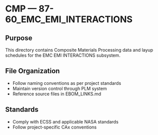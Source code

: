 # CMP — 87-60_EMC_EMI_INTERACTIONS

## Purpose

This directory contains Composite Materials Processing data and layup schedules for the EMC EMI INTERACTIONS subsystem.

## File Organization

- Follow naming conventions as per project standards
- Maintain version control through PLM system
- Reference source files in EBOM_LINKS.md

## Standards

- Comply with ECSS and applicable NASA standards
- Follow project-specific CAx conventions
